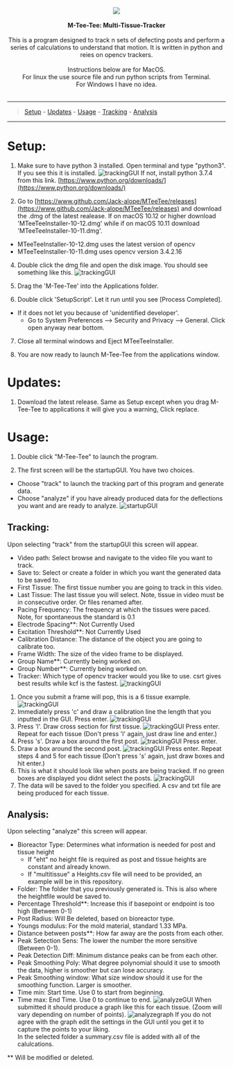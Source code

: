 
<div align="center"><img src="icon/newicon.png"></div> <br>

<div align="center">
  <strong>M-Tee-Tee: Multi-Tissue-Tracker</strong>
</div>
<br>
<div align="center">
  This is a program designed to track n sets of defecting posts and perform a series of calculations to understand that motion. It is written in python and reies on opencv trackers. 
  <br>
  <br>
  Instructions below are for MacOS. <br>
  For linux the use source file and run python scripts from Terminal.  
  <br>
  For Windows I have no idea. 
</div> <br>

___
> [Setup](#setup) - [Updates](#updates) - [Usage](#usage) - [Tracking](#tracking) - [Analysis](#analysis)  

___

# Setup:

1. Make sure to have python 3 installed. Open terminal and type "python3". If you see this it is installed. 
![trackingGUI](icon/python3.png) 
If not, install python 3.7.4 from this link. [https://www.python.org/downloads/](https://www.python.org/downloads/)

2. Go to [https://www.github.com/Jack-alope/MTeeTee/releases](https://www.github.com/Jack-alope/MTeeTee/releases) and download the .dmg of the latest realease. If on macOS 10.12 or higher download 'MTeeTeeInstaller-10-12.dmg' while if on macOS 10.11 download 'MTeeTeeInstaller-10-11.dmg'.  
- MTeeTeeInstaller-10-12.dmg uses the latest version of opencv
- MTeeTeeInstaller-10-11.dmg uses opencv version 3.4.2.16  

4. Double click the dmg file and open the disk image. You should see something like this. 
![trackingGUI](icon/installer.png)

5. Drag the 'M-Tee-Tee' into the Applications folder. 

6. Double click 'SetupScript'. Let it run until you see [Process Completed]. 
- If it does not let you because of 'unidentified developer'.
  - Go to System Preferences --> Security and Privacy --> General. Click open anyway near bottom. 

7. Close all terminal windows and Eject MTeeTeeInstaller. 

8. You are now ready to launch M-Tee-Tee from the applications window. 

# Updates:

1. Download the latest release. Same as Setup except when you drag M-Tee-Tee to applications it will give you a warning, Click replace. 


# Usage:

1. Double click "M-Tee-Tee" to launch the program. 

2. The first screen will be the startupGUI. 
You have two choices.
- Choose "track" to launch the tracking part of this program and generate data.  
- Choose "analyze" if you have already produced data for the deflections you want and are ready to analyze. 
![startupGUI](icon/startupgui2.png)  

## Tracking:

Upon selecting "track" from the startupGUI this screen will appear. 
- Video path: Select browse and navigate to the video file you want to track.
- Save to: Select or create a folder in which you want the generated data to be saved to.
- First Tissue: The first tissue number you are going to track in this video. 
- Last Tissue: The last tissue you will select. Note, tissue in video must be in consecutive order. Or files renamed after. 
- Pacing Frequency: The frequency at which the tissues were paced. Note, for spontaneous the standard is 0.1
- Electrode Spacing**: Not Currently Used
- Excitation Threshold**: Not Currently Used
- Calibration Distance: The distance of the object you are going to calibrate too. 
- Frame Width: The size of the video frame to be displayed.
- Group Name**: Currently being worked on. 
- Group Number**: Currently being worked on. 
- Tracker: Which type of opencv tracker would you like to use. csrt gives best results while kcf is the fastest. 
![trackingGUI](icon/trackinggui.png)  
1. Once you submit a frame will pop, this is a 6 tissue example. 
![trackingGUI](icon/trackstart.png) 
2. Immediately press 'c' and draw a calibration line the length that you inputted in the GUI. Press enter. 
![trackingGUI](icon/calib.png) 
3. Press 'l'. Draw cross section for first tissue. 
![trackingGUI](icon/crosssect.png) 
Press enter. Repeat for each tissue (Don't press 'l' again, just draw line and enter.)    
4. Press 's'. Draw a box around the first post. 
![trackingGUI](icon/post1.png) 
Press enter. 
5. Draw a box around the second post.
![trackingGUI](icon/post2.png) 
Press enter. Repeat steps 4 and 5 for each tissue (Don't press 's' again, just draw boxes and hit enter.)  
6. This is what it should look like when posts are being tracked. If no green boxes are displayed you didnt select the posts. 
![trackingGUI](icon/tracking.png) 
7. The data will be saved to the folder you specified. A csv and txt file are being produced for each tissue. 

## Analysis:

Upon selecting "analyze" this screen will appear. 
- Bioreactor Type: Determines what information is needed for post and tissue height
  - If "eht" no height file is required as post and tissue heights are constant and already known. 
  - If "multitissue" a Heights.csv file will need to be provided, an example will be in this repository. 
- Folder: The folder that you previously generated is. This is also where the heightfile would be saved to. 
- Percentage Threshold**: Increase this if basepoint or endpoint is too high (Between 0-1)
- Post Radius: Will Be deleted, based on bioreactor type. 
- Youngs modulus: For the mold material, standard 1.33 MPa.
- Distance between posts**: How far away are the posts from each other. 
- Peak Setection Sens: The lower the number the more sensitive (Between 0-1).
- Peak Detection Diff: Minimum distance peaks can be from each other. 
- Peak Smoothing Poly: What degree polynomial should it use to smooth the data, higher is smoother but can lose accuracy. 
- Peak Smoothing window: What size window should it use for the smoothing function. Larger is smoother. 
- Time min: Start time. Use 0 to start from beginning. 
- Time max: End Time. Use 0 to continue to end. 
![analyzeGUI](icon/analyzegui.png) 
When submitted it should produce a graph like this for each tissue. (Zoom will vary depending on number of points).
![analyzegraph](icon/analyzegraph.png) 
If you do not agree with the graph edit the settings in the GUI until you get it to capture the points to your liking.  
In the selected folder a summary.csv file is added with all of the calulcations. 

** Will be modified or deleted. 


